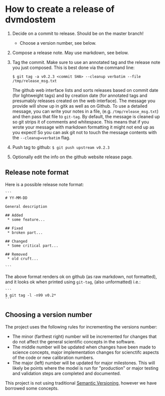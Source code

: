 # How to create a release of dvmdostem

1. Decide on a commit to release. Should be on the master branch!
   * Choose a version number, see below. 

2. Compose a release note. May use markdown, see below.

3. Tag the commit. Make sure to use an annotated tag and the release 
   note you just composed. This is best done via the command line: 

    ```
    $ git tag -a v0.2.3 <commit SHA> --cleanup verbatim --file /tmp/release_msg.txt
    ```

   The github web interface lists and sorts releases based on commit date 
   (for lightweight tags) and by creation date (for annotated tags
   and presumably releases created on the web interface).
   The message you provide will show up in gitk as well as
   on Github. To use a detailed message, you can write your
   notes in a file, (e.g. `/tmp/release_msg.txt`) and then pass
   that file to `git-tag`. By default, the message is cleaned up
   so git strips it of comments and whitespace. This means that
   if you wrote your message with markdown formatting it might not 
   end up as you expect! So you can ask git not to touch the message 
   contents with the `--cleanup=verbatim` flag.

5. Push tag to github: `$ git push upstream v0.2.3`

6. Optionally edit the info on the github website release page.

## Release note format

Here is a possible release note format:

    ```
    # YY-MM-DD
    
    General description

    ## Added
     * some feature...

    ## Fixed
     * broken part...

    ## Changed
     * Some critical part...

    ## Removed
     * old cruft...
    
    ```
The above format renders ok on github (as raw markdown, not formatted),
and it looks ok when printed using `git-tag`, (also unformatted) i.e.:

    ```
    $ git tag -l -n99 v0.2*
    ```


## Choosing a version number

The project uses the following rules for incrementing the versions number:
 * The minor (farthest right) number will be incremented for changes 
   that do not affect the general scientific concepts in the 
   software.
 * The middle number will be updated when changes have been made to science
   concepts, major implementation changes for scienctifc aspects of the code or
   new calibration numbers.
 * The major (left) number will be updated for major milestones. This will likely 
   be points where the model is run for "production" or major testing and
   validation steps are completed and documented.

This project is not using traditional [Semantic Versioning](https://semver.org/spec/v2.0.0.html),
however we have borrowed some concepts.



